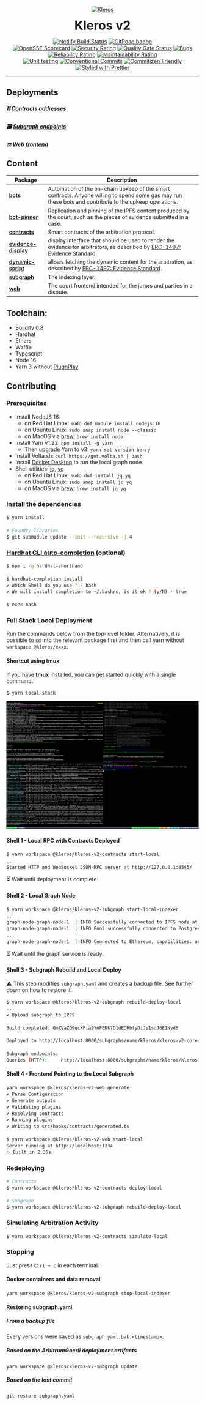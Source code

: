 <p align="center">
  <a href="https://kleros.io">
    <img alt="Kleros" src="https://github.com/kleros/court/blob/master/public/icon-512.png?raw=true" width="128">
  </a>
</p>

<p align="center">
  <b style="font-size: 32px;">Kleros v2</b>
</p>

<p align="center">
  <a href="https://app.netlify.com/sites/kleros-v2/deploys"><img src="https://api.netlify.com/api/v1/badges/86d94ae8-f655-46a4-a859-d68696173f3a/deploy-status" alt="Netlify Build Status"></a>
  <a href="https://www.gitpoap.io/gh/kleros/kleros-v2"><img src="https://public-api.gitpoap.io/v1/repo/kleros/kleros-v2/badge" alt="GitPoap badge"></a>
  </br>
  <a href="https://api.securityscorecards.dev/projects/github.com/kleros/kleros-v2"><img src="https://api.securityscorecards.dev/projects/github.com/kleros/kleros-v2/badge" alt="OpenSSF Scorecard"></a>
  <a href="https://sonarcloud.io/summary/new_code?id=kleros_kleros-v2"><img src="https://sonarcloud.io/api/project_badges/measure?project=kleros_kleros-v2&metric=security_rating" alt="Security Rating"></a>
  <a href="https://sonarcloud.io/summary/new_code?id=kleros_kleros-v2"><img src="https://sonarcloud.io/api/project_badges/measure?project=kleros_kleros-v2&metric=alert_status" alt="Quality Gate Status"></a>
  <a href="https://sonarcloud.io/summary/new_code?id=kleros_kleros-v2"><img src="https://sonarcloud.io/api/project_badges/measure?project=kleros_kleros-v2&metric=bugs" alt="Bugs"></a>
  <a href="https://sonarcloud.io/summary/new_code?id=kleros_kleros-v2"><img src="https://sonarcloud.io/api/project_badges/measure?project=kleros_kleros-v2&metric=reliability_rating" alt="Reliability Rating"></a>
  <a href="https://sonarcloud.io/summary/new_code?id=kleros_kleros-v2"><img src="https://sonarcloud.io/api/project_badges/measure?project=kleros_kleros-v2&metric=sqale_rating" alt="Maintainability Rating"></a>
  </br>
  <a href="https://github.com/kleros/kleros-v2/actions/workflows/contracts-testing.yml"><img src="https://github.com/kleros/kleros-v2/actions/workflows/contracts-testing.yml/badge.svg?branch=master" alt="Unit testing"></a>
  <a href="https://conventionalcommits.org"><img src="https://img.shields.io/badge/Conventional%20Commits-1.0.0-yellow.svg" alt="Conventional Commits"></a>
  <a href="http://commitizen.github.io/cz-cli/"><img src="https://img.shields.io/badge/commitizen-friendly-brightgreen.svg" alt="Commitizen Friendly"></a>
  <a href="https://github.com/prettier/prettier"><img src="https://img.shields.io/badge/styled_with-prettier-ff69b4.svg" alt="Styled with Prettier"></a>
</p>

---

## Deployments

##### ⛓️ [Contracts addresses](contracts/README.md#deployed-addresses)

##### 🗃️ [Subgraph endpoints](subgraph/README.md#deployments)

##### ⚖️ [Web frontend](https://app.netlify.com/sites/kleros-v2/deploys)

## Content

| Package                                   | Description                                                                                                                                                                |
| ----------------------------------------- | -------------------------------------------------------------------------------------------------------------------------------------------------------------------------- |
| **[bots](/bots)**                         | Automation of the on-chain upkeep of the smart contracts. Anyone willing to spend some gas may run these bots and contribute to the upkeep operations.                     |
| **[bot-pinner](/bot-pinner)**             | Replication and pinning of the IPFS content produced by the court, such as the pieces of evidence submitted in a case.                                                     |
| **[contracts](/contracts)**               | Smart contracts of the arbitration protocol.                                                                                                                               |
| **[evidence-display](/evidence-display)** | display interface that should be used to render the evidence for arbitrators, as described by [ERC-1497: Evidence Standard](https://github.com/ethereum/EIPs/issues/1497). |
| **[dynamic-script](/dynamic-script)**     | allows fetching the dynamic content for the arbitration, as described by [ERC-1497: Evidence Standard](https://github.com/ethereum/EIPs/issues/1497).                      |
| **[subgraph](/subgraph)**                 | The indexing layer.                                                                                                                                                        |
| **[web](/web)**                           | The court frontend intended for the jurors and parties in a dispute.                                                                                                       |

## Toolchain:

- Solidity 0.8
- Hardhat
- Ethers
- Waffle
- Typescript
- Node 16
- Yarn 3 without [PlugnPlay](https://yarnpkg.com/getting-started/migration/#switching-to-plugnplay)

## Contributing

### Prerequisites

- Install NodeJS 16:
  - on Red Hat Linux: `sudo dnf module install nodejs:16`
  - on Ubuntu Linux: `sudo snap install node --classic`
  - on MacOS via [brew](https://brew.sh/): `brew install node`
- Install Yarn v1.22: `npm install -g yarn`
  - Then [upgrade](https://yarnpkg.com/getting-started/install#updating-to-the-latest-versions) Yarn to v3: `yarn set version berry`
- Install Volta.sh: `curl https://get.volta.sh | bash`
- Install [Docker Desktop](https://www.docker.com/products/docker-desktop/) to run the local graph node.
- Shell utilities: [jq](https://stedolan.github.io/jq/), [yq](https://mikefarah.gitbook.io/yq/)
  - on Red Hat Linux: `sudo dnf install jq yq`
  - on Ubuntu Linux: `sudo snap install jq yq`
  - on MacOS via [brew](https://brew.sh/): `brew install jq yq`

### Install the dependencies

```bash
$ yarn install

# Foundry libraries
$ git submodule update --init --recursive -j 4
```

### [Hardhat CLI auto-completion](https://hardhat.org/guides/shorthand.html) (optional)

```bash
$ npm i -g hardhat-shorthand

$ hardhat-completion install
✔ Which Shell do you use ? · bash
✔ We will install completion to ~/.bashrc, is it ok ? (y/N) · true

$ exec bash
```

### Full Stack Local Deployment

Run the commands below from the top-level folder. Alternatively, it is possible to `cd` into the relevant package first and then call yarn without `workspace @kleros/xxxx`.

#### Shortcut using tmux

If you have **[tmux](https://github.com/tmux/tmux/wiki)** installed, you can get started quickly with a single command.

```bash
$ yarn local-stack
```

![terminal](/docs/local-stack-2.png)

#### Shell 1 - Local RPC with Contracts Deployed

```bash
$ yarn workspace @kleros/kleros-v2-contracts start-local
...
Started HTTP and WebSocket JSON-RPC server at http://127.0.0.1:8545/

```

⏳ Wait until deployment is complete.

#### Shell 2 - Local Graph Node

```bash
$ yarn workspace @kleros/kleros-v2-subgraph start-local-indexer
...
graph-node-graph-node-1  | INFO Successfully connected to IPFS node at: http://ipfs:5001/
graph-node-graph-node-1  | INFO Pool successfully connected to Postgres, pool: main, shard: primary, component: Store
...
graph-node-graph-node-1  | INFO Connected to Ethereum, capabilities: archive, traces, network_version: 31337, provider: mainnet-rpc-0
```

⏳ Wait until the graph service is ready.

#### Shell 3 - Subgraph Rebuild and Local Deploy

:warning: This step modifies `subgraph.yaml` and creates a backup file. See further down on how to restore it.

```bash
$ yarn workspace @kleros/kleros-v2-subgraph rebuild-deploy-local
...
✔ Upload subgraph to IPFS

Build completed: QmZVaZQ9qcXPia9YnFEKk7D1dEDHbfyDiJi1sqJ6E1NydB

Deployed to http://localhost:8000/subgraphs/name/kleros/kleros-v2-core-local/graphql

Subgraph endpoints:
Queries (HTTP):     http://localhost:8000/subgraphs/name/kleros/kleros-v2-core-local
```

#### Shell 4 - Frontend Pointing to the Local Subgraph

```bash
yarn workspace @kleros/kleros-v2-web generate
✔ Parse Configuration
✔ Generate outputs
✔ Validating plugins
✔ Resolving contracts
✔ Running plugins
✔ Writing to src/hooks/contracts/generated.ts

$ yarn workspace @kleros/kleros-v2-web start-local
Server running at http://localhost:1234
✨ Built in 2.35s
```

### Redeploying

```bash
# Contracts
$ yarn workspace @kleros/kleros-v2-contracts deploy-local

# Subgraph
$ yarn workspace @kleros/kleros-v2-subgraph rebuild-deploy-local

```

### Simulating Arbitration Activity

```bash
$ yarn workspace @kleros/kleros-v2-contracts simulate-local

```

### Stopping

Just press `Ctrl + c` in each terminal.

#### Docker containers and data removal

`yarn workspace @kleros/kleros-v2-subgraph stop-local-indexer`

#### Restoring subgraph.yaml

##### From a backup file

Every versions were saved as `subgraph.yaml.bak.<timestamp>`.

##### Based on the ArbitrumGoerli deployment artifacts

`yarn workspace @kleros/kleros-v2-subgraph update`

##### Based on the last commit

`git restore subgraph.yaml`
